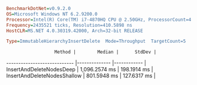 ```ini
BenchmarkDotNet=v0.9.2.0
OS=Microsoft Windows NT 6.2.9200.0
Processor=Intel(R) Core(TM) i7-4870HQ CPU @ 2.50GHz, ProcessorCount=4
Frequency=2435521 ticks, Resolution=410.5898 ns
HostCLR=MS.NET 4.0.30319.42000, Arch=32-bit RELEASE

Type=ImmutableHierarchyInsertDelete  Mode=Throughput  TargetCount=5  

```
                      Method |        Median |      StdDev |
---------------------------- |-------------- |------------ |
    InsertAndDeleteNodesDeep | 1,096.2574 ms | 198.1914 ms |
 InsertAndDeleteNodesShallow |   801.5948 ms | 127.6317 ms |
